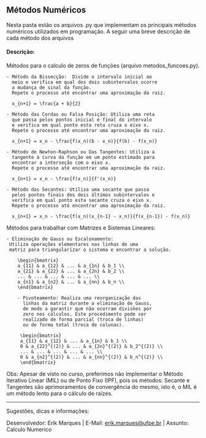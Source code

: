 ## Métodos Numéricos
Nesta pasta estão os arquivos .py que implementam os principais métodos numéricos utilizados em programação.
A seguir uma breve descrição de cada método dos arquivos

#### Descrição:
Métodos para o calculo de zeros de funções (arquivo metodos_funcoes.py).

    - Método da Bissecção:  Divide o intervalo inicial ao
      meio e verifica em qual dos dois subintervalos ocorre
      a mudança de sinal da função. 
      Repete o processo até encontrar uma aproximação da raiz.
     
      x_{n+1} = \frac{a + b}{2}

    - Método das Cordas ou Falsa Posição: Utiliza uma reta 
      que passa pelos pontos inicial e final do intervalo
      e verifica em qual ponto esta reta cruza o eixo x. 
      Repete o processo até encontrar uma aproximação da raiz.
      
      x_{n+1} = x_n - \frac{f(x_n)(b - x_n)}{f(b) - f(x_n)}

    - Método de Newton-Raphson ou Das Tangentes: Utiliza a
      tangente à curva da função em um ponto estimado para 
      encontrar a interseção com o eixo x. 
      Repete o processo até encontrar uma aproximação da raiz.
    
      x_{n+1} = x_n - \frac{f(x_n)}{f'(x_n)}

    - Método das Secantes: Utiliza uma secante que passa
      pelos pontos finais dos dois últimos subintervalos e
      verifica em qual ponto esta secante cruza o eixo x.
      Repete o processo até encontrar uma aproximação da raiz.

      x_{n+1} = x_n - \frac{f(x_n)(x_{n-1} - x_n)}{f(x_{n-1}) - f(x_n)}


Métodos para trabalhar com Matrizes e Sistemas Lineares:
    
    - Eliminação de Gauss ou Escalonamento:
     Utiliza operações elementares nas linhas de uma
     matriz para triangularizar o sistema e encontrar a solução. 

        \begin{bmatrix}
        a_{11} & a_{12} & ... & a_{1n} & b_1 \\
        a_{21} & a_{22} & ... & a_{2n} & b_2 \\
        ... & ... & ... & ... & ... \\
        a_{n1} & a_{n2} & ... & a_{nn} & b_n \\
        \end{bmatrix}

        - Pivoteamento: Realiza uma reorganização das
          linhas da matriz durante a eliminação de Gauss,
          de modo a garantir que não ocorram divisões por 
          zero nos cálculos. Este procedimento pode ser 
          realizado de forma parcial (troca de linhas)
          ou de forma total (troca de colunas).

         \begin{bmatrix}
         a_{11} & a_{12} & ... & a_{1n} & b_1 \\
         0 & a_{22}^{(2)} & ... & a_{2n}^{(2)} & b_2^{(2)} \\
         ... & ... & ... & ... & ... \\
         0 & a_{n2}^{(2)} & ... & a_{nn}^{(2)} & b_n^{(2)} \\
         \end{bmatrix}



Obs: Apesar de visto no curso, preferimos não implementar o Método Iterativo Linear (MIL) ou de Ponto Fixo (IPF), pois os métodos: Secante e Tangentes são aprimoramentos de convergência do mesmo, isto é, o MIL é um método lento para o cálculo de raízes. 

-----------------------------------------------------------
Sugestões, dicas e informações:

Desenvolvedor: Erik Marques | 
E-Mail: erik.marques@ufpe.br | 
Assunto: Calculo Numerico